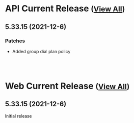 
# API Current Release <small>([View All](/API.md))</small>
## 5.33.15 (2021-12-6)
### Patches 

- Added group dial plan policy

<br><br>
# Web Current Release <small>([View All](/Web.md))</small>
## 5.33.15 (2021-12-6)
Initial release

  